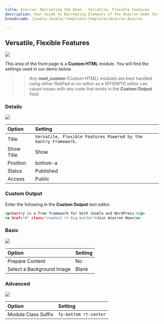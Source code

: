 ```yaml
---
title: Anacron: Recreating the Demo - Versatile, Flexible Features
description: Your Guide to Recreating Elements of the Anacron Demo for Joomla
breadcrumb: /joomla:Joomla/!templates:Templates/Anacron:Anacron

---
```


Versatile, Flexible Features
-----

![][demo]

This area of the front page is a **Custom HTML** module. You will find the settings used in our demo below.

>> Any **mod_custom** (Custom HTML) modules are best handled using either RokPad or no editor as a WYSIWYG editor can cause issues with any code that exists in the **Custom Output** field.

### Details

![][demo2]

| Option     | Setting        |  
| :--------- | :------------- |  
| Title      | `Versatile, Flexible Features Powered by the Gantry Framework.` |  
| Show Title | Show           |  
| Position   | bottom-a    |  
| Status     | Published      |  
| Access     | Public         |  

### Custom Output

Enter the following in the **Custom Output** text editor.

~~~ .html
<p>Gantry is a free framework for both Joomla and WordPress.</p>
<a href="#" class="readon2 rt-big-button">Join Anacron Now</a>
~~~

### Basic

![][demo3]

| Option                    | Setting |  
| :------------------------ | :------ |  
| Prepare Content           | No      |  
| Select a Background Image | Blank   |

### Advanced

![][demo4]

| Option              | Setting                  |  
| :------------------ | :----------------------- |  
| Module Class Suffix | `fp-bottom rt-center` |  

[demo]: assets/demo_10.jpeg
[demo2]: assets/flex_1.jpeg
[demo3]: assets/flex_2.jpeg
[demo4]: assets/flex_3.jpeg